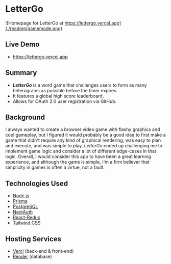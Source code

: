 # LetterGo

![Homepage for LetterGo at https://lettergo.vercel.app](./readme/gamemode.png)

## Live Demo

- https://lettergo.vercel.app

## Summary

- **_LetterGo_** is a word game that challenges users to form as many heterograms as possible before the timer expires.
- It features a global high score leaderboard.
- Allows for OAuth 2.0 user registration via GitHub.

## Background

I always wanted to create a browser video game with flashy graphics and cool gameplay, but I figured it would probably be a good idea to first make a game that didn't require any kind of graphical rendering, was easy to plan and execute, and was simple to play. _LetterGo_ ended up challenging me to implement game logic and consider a lot of different edge-cases in that logic. Overall, I would consider this app to have been a great learning experience, and although the game is simple, I'm a firm believer that simplicity in games is often a virtue, not a fault.

## Technologies Used

- [Node.js](https://github.com/nodejs/node)
- [Prisma](https://www.prisma.io/)
- [PostgreSQL](https://www.postgresql.org/)
- [NextAuth](https://next-auth.js.org/)
- [React-Redux](https://github.com/reduxjs/react-redux)
- [Tailwind CSS](https://tailwindcss.com/)

## Hosting Services

- [Vercl](https://www.vercel.com) (back-end & front-end)
- [Render](https://www.render.com) (database)


